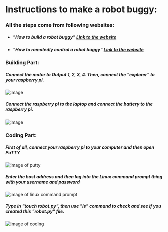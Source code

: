 # Instructions to make a robot buggy:
### All the steps come from following websites:
  * ##### "How to build a robot buggy" [Link to the website](https://projects.raspberrypi.org/en/projects/build-a-buggy)
  * ##### "How to romotedly control a robot buggy" [Link to the website](https://projects.raspberrypi.org/en/projects/remote-control-buggy)
### Building Part:
##### Connect the motor to Output 1, 2, 3, 4. Then, connect the "explorer" to your raspberry pi.
![image](https://lh3.googleusercontent.com/XamBjeTHevs083hPJP-TJO6zVK1IDzG0yqE5wOV0MwAZ1IlXlp3Wp0-_fqHcMbQC0FNQzSLOQCyotYvDJTuoRKyiIyq5Y3UmzAn3q6goOD5BLuJb8GRnKqCGRuIDAM59MKM0eJpL2bhkjy58uFrpBZWATyWk1kMdGyTPhC0fbY8cNOUeempEXJngEdekTnom4rwXPjA4qVedXs9JvQ6LBpR6NJR8g0PA1utWK_mpfTr2WDV-u2clGHKVUUpJRcnmSSqEitpLCx48OGT1hfDa6UOpBSMKAn92UjlxFGkQhFf6AboqmXXrkR_dU7PO6M-2_qVc-ZSy5Ydh-wJXDIERYMl0eCqERgLx9IdoKCrpFkIqkgCzKyUOP2t8oWkwK5EP0yM2FJbv3-Y-AXukh1KclRcrXWJVWScgcs-ujucW4qU1a6PJKxrdFgy5dpYgY3BB38FjmMyczUwkjUienbsUnlkcyds3r-TvwbFkCmB-Yc7nqd9ZOdFGxowHmUhMpvo9vWO3xzBNVrkSGHDrJrxSexo1holLrxrUiepKP0tvXKITL9dm-zvAQbiD_4befaphi1fSkzO04vCJTtF-NbFbDnNK_MmkebwPDb_U4WY3p2iSuC8FQQComh2hTc8vu_Z9W8tORkaIQcXmJon-UMD74z_z0xxnXjbxhUQLc-QDt0AGx8bHzdTf8V3HiwXAdA=w651-h867-no?authuser=0)
##### Connect the raspberry pi to the laptop and connect the battery to the raspberry pi.
![image](https://lh3.googleusercontent.com/fife/ABSRlIqX2EAqqmsFCTAmImPb6a8v3-BctMuSzR2B-VQoX6Fkr2-HSCpRJlXax1ChNqbMrlnY37LsizJllSFsohn-L508yU_EzALwlPdvify_EvBqlRusQ5_-F4m56AJrt11NQQmhzIRif1xPJIOnAA8jXjzSK0UKvM2HgaKqLY7eNsM3yW6F-cGXkfSMSjoGdvcdj36cbeRHJ0TAU6l1EDIHlGGrekYa4F56n0ehKqo-rPf89L4LGPsT_LTDq5YnuxtsIi_NJM12ZoDhpvUMh8lDRdUA3lFdVQADCLtt2_MCZRaI9ECSPoAJVUyFSmVidMZfEbV7zOw-TugwWD3nfG8KSxDZ2wZXSZpKzhKsPvXITYP_3kFsrqZ2EYjmchhpvg1ies05cdX4LISTyuycpdW6AfUo7qWhaFBsl82g1gDNMeVIUEoD9NCdkwzeVFk5uUAWd4wRdHxJ68_BLRIMoLn1awMT3uUklTKcKyzAHVKJVEjFR__Oc1mzYCBt78uB1pZNFuj5h_7f2N6pYtwDxOpJoCAoeGQIQwKlUJDnHo3qHPXIEejdFVxHUVyFPRkh1qypYrikPsW_d3aPhEewkWD6LImT3_unxsGTyIY3vg_lHP-RmMz3ZNDbyvmK6yAZKvev1WGR3bW-JBnLhouSjEHGjTdmu6zcPrUJR_HPvcWFa3lAzixkaQwwjcPGoaDNgHWIHKufsd4e77pfiN8nOfM9WLXxuRP8q2Mky9PwMw=s1157-w1157-h867-no?authuser=0)

### Coding Part:
##### First of all, connect your raspberry pi to your computer and then open PuTTY 
![image of putty](https://images.ctfassets.net/0lvk5dbamxpi/3128zvPEmpHTiBw8mDQj5w/fcc8610ddf64e53cbef743190984afe8/PuTTY_Windows_configuration_and_connection_screen_with_profile_save_option)
##### Enter the host address and then log into the Linux command prompt thing with your username and password
![image of linux command prompt](https://tutorials-raspberrypi.de/wp-content/uploads/2014/03/putty2.png)
##### Type in "touch robot.py", then use "ls" command to check and see if you created this "robot.py" file.
![image of coding]()
